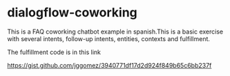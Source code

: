 # dialogflow-coworking
This is a FAQ coworking chatbot example in spanish.This is a basic exercise with several intents, follow-up intents, entities, contexts and fulfillment.

The fulfillment code is in this link

https://gist.github.com/jggomez/3940771df17d2d924f849b65c6bb237f
